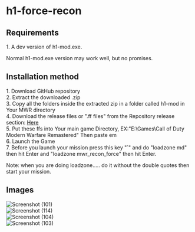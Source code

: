 # h1-force-recon

<h2>Requirements</h2>
1. A dev version of h1-mod.exe.
<p>Normal h1-mod.exe version may work well, but no promises.</p>

<h2>Installation method</h2>
1. Download GitHub repository<br>
2. Extract the downloaded .zip<br>
3. Copy all the folders inside the extracted zip in a folder called h1-mod in Your MWR directory<br>
4. Download the release files or ".ff files" from the Repository release section: <a href="https://github.com/3bdulra7manAmir/h1-force-recon/releases">Here</a><br>
5. Put these ffs into Your main game Directory, EX:"E:\Games\Call of Duty Modern Warfare Remastered" Then paste em<br>
6. Launch the Game<br>
7. Before you launch your mission press this key "`" and do "loadzone md" then hit Enter and "loadzone mwr_recon_force" then hit Enter.<br>
<p>Note: when you are doing loadzone..... do it without the double quotes then start your mission.</p>

<h2>Images</h2>

![Screenshot (101)](https://github.com/3bdulra7manAmir/h1-force-recon/assets/64253660/435e9b2e-9175-45dd-a012-da06e892dbcf)
<br>
![Screenshot (114)](https://github.com/3bdulra7manAmir/h1-force-recon/assets/64253660/aa9f5739-b41f-498a-9dca-3274f065c546)
<br>
![Screenshot (104)](https://github.com/3bdulra7manAmir/h1-force-recon/assets/64253660/a9833cae-1b30-4f14-b078-41bf880c431e)
<br>
![Screenshot (103)](https://github.com/3bdulra7manAmir/h1-force-recon/assets/64253660/e622e815-6d6c-427a-8617-552800cf1942)

